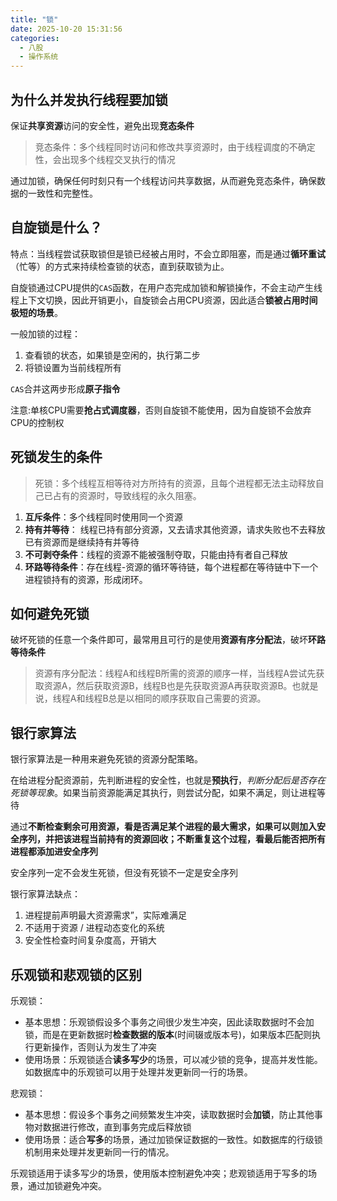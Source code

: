 ```yaml
---
title: "锁"  
date: 2025-10-20 15:31:56
categories: 
  - 八股
  - 操作系统  
---
```

## 为什么并发执行线程要加锁

保证**共享资源**访问的安全性，避免出现**竞态条件**
>竞态条件：多个线程同时访问和修改共享资源时，由于线程调度的不确定性，会出现多个线程交叉执行的情况

通过加锁，确保任何时刻只有一个线程访问共享数据，从而避免竞态条件，确保数据的一致性和完整性。

## 自旋锁是什么？

特点：当线程尝试获取锁但是锁已经被占用时，不会立即阻塞，而是通过**循环重试**（忙等）的方式来持续检查锁的状态，直到获取锁为止。

自旋锁通过CPU提供的`CAS`函数，在用户态完成加锁和解锁操作，不会主动产生线程上下文切换，因此开销更小，自旋锁会占用CPU资源，因此适合**锁被占用时间极短的场景**。

一般加锁的过程：

1. 查看锁的状态，如果锁是空闲的，执行第二步
2. 将锁设置为当前线程所有

`CAS`合并这两步形成**原子指令**

注意:单核CPU需要**抢占式调度器**，否则自旋锁不能使用，因为自旋锁不会放弃CPU的控制权

## 死锁发生的条件

>死锁：多个线程互相等待对方所持有的资源，且每个进程都无法主动释放自己已占有的资源时，导致线程的永久阻塞。

1. **互斥条件**：多个线程同时使用同一个资源
2. **持有并等待**： 线程已持有部分资源，又去请求其他资源，请求失败也不去释放已有资源而是继续持有并等待
3. **不可剥夺条件**：线程的资源不能被强制夺取，只能由持有者自己释放
4. **环路等待条件**：存在线程-资源的循环等待链，每个进程都在等待链中下一个进程锁持有的资源，形成闭环。

## 如何避免死锁

破坏死锁的任意一个条件即可，最常用且可行的是使用**资源有序分配法**，破坏**环路等待条件**

>资源有序分配法：线程A和线程B所需的资源的顺序一样，当线程A尝试先获取资源A，然后获取资源B，线程B也是先获取资源A再获取资源B。也就是说，线程A和线程B总是以相同的顺序获取自己需要的资源。

## 银行家算法

银行家算法是一种用来避免死锁的资源分配策略。

在给进程分配资源前，先判断进程的安全性，也就是**预执行**，*判断分配后是否存在死锁等现象*。如果当前资源能满足其执行，则尝试分配，如果不满足，则让进程等待

通过**不断检查剩余可用资源，看是否满足某个进程的最大需求，如果可以则加入安全序列，并把该进程当前持有的资源回收；不断重复这个过程，看最后能否把所有进程都添加进安全序列**

安全序列一定不会发生死锁，但没有死锁不一定是安全序列

银行家算法缺点：

1. 进程提前声明最大资源需求”，实际难满足
2. 不适用于资源 / 进程动态变化的系统
3. 安全性检查时间复杂度高，开销大

## 乐观锁和悲观锁的区别

乐观锁：

* 基本思想：乐观锁假设多个事务之间很少发生冲突，因此读取数据时不会加锁，而是在更新数据时**检查数据的版本**(时间辍或版本号)，如果版本匹配则执行更新操作，否则认为发生了冲突
* 使用场景：乐观锁适合**读多写少**的场景，可以减少锁的竞争，提高并发性能。如数据库中的乐观锁可以用于处理并发更新同一行的场景。

悲观锁：

* 基本思想：假设多个事务之间频繁发生冲突，读取数据时会**加锁**，防止其他事物对数据进行修改，直到事务完成后释放锁
* 使用场景：适合**写多**的场景，通过加锁保证数据的一致性。如数据库的行级锁机制用来处理并发更新同一行的情况。

乐观锁适用于读多写少的场景，使用版本控制避免冲突；悲观锁适用于写多的场景，通过加锁避免冲突。
